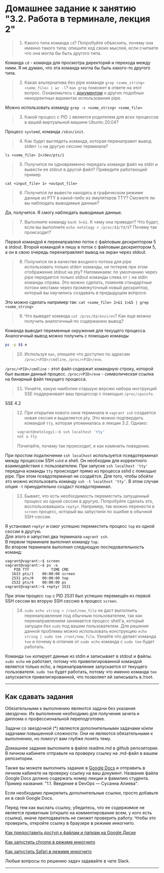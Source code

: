 # Домашнее задание к занятию "3.2. Работа в терминале, лекция 2"

>1. Какого типа команда `cd`? Попробуйте объяснить, почему она именно такого типа; опишите ход своих мыслей, если считаете что она могла бы быть другого типа.

Команда `cd` - команда для просмотра директорий и перехода между ними. Я не думаю, что эта команда могла бы быть какого-то другого типа.

>2. Какая альтернатива без pipe команде `grep <some_string> <some_file> | wc -l`? `man grep` поможет в ответе на этот вопрос. Ознакомьтесь с [документом](http://www.smallo.ruhr.de/award.html) о других подобных некорректных вариантах использования pipe.

Можно использовать команду `grep -c <some_string> <some_file>`

>3. Какой процесс с PID `1` является родителем для всех процессов в вашей виртуальной машине Ubuntu 20.04?

Процесс `systemd`, команда `/sbin/init`.

>4. Как будет выглядеть команда, которая перенаправит вывод stderr `ls` на другую сессию терминала?

`ls <some_file> 2>/dev/pts/1`

>5. Получится ли одновременно передать команде файл на stdin и вывести ее stdout в другой файл? Приведите работающий пример.

`cat <input_file> 1> <output_file>`

>6. Получится ли вывести находясь в графическом режиме данные из PTY в какой-либо из эмуляторов TTY? Сможете ли вы наблюдать выводимые данные?

Да, получится. Я смогу наблюдать выводимые данные.

>7. Выполните команду `bash 5>&1`. К чему она приведет? Что будет, если вы выполните `echo netology > /proc/$$/fd/5`? Почему так происходит?

Первой командой я перенаправляю поток с файловым дескриптором 5 в stdout. Второй командой я пишу в поток с файловым дескриптором 5, а он в свою очередь перенаправляет вывод на экран через stdout.

>8. Получится ли в качестве входного потока для pipe использовать только stderr команды, не потеряв при этом отображение stdout на pty? Напоминаем: по умолчанию через pipe передается только stdout команды слева от `|` на stdin команды справа.
Это можно сделать, поменяв стандартные потоки местами через промежуточный новый дескриптор, который вы научились создавать в предыдущем вопросе.

Это можно сделать например так: `cat <some_file> 2>&1 1>&5 | grep <some_string>`

>9. Что выведет команда `cat /proc/$$/environ`? Как еще можно получить аналогичный по содержанию вывод?

Команда выводит переменные окружения для текущего процесса. Аналогичный вывод можно получить с помощью команды 
```bash
ps -p $$ e
```

>10. Используя `man`, опишите что доступно по адресам `/proc/<PID>/cmdline`, `/proc/<PID>/exe`.

`/proc/<PID>/cmdline` - этот файл содержит командную строку, которой был вызван данный процесс.
`/proc/<PID>/exe` - символическая ссылка на бинарный файл текущего процесса.

>11. Узнайте, какую наиболее старшую версию набора инструкций SSE поддерживает ваш процессор с помощью `/proc/cpuinfo`.

SSE 4.2

>12. При открытии нового окна терминала и `vagrant ssh` создается новая сессия и выделяется pty. Это можно подтвердить командой `tty`, которая упоминалась в лекции 3.2. Однако:
>
>    ```bash
>	vagrant@netology1:~$ ssh localhost 'tty'
>	not a tty
>    ```
>
>	Почитайте, почему так происходит, и как изменить поведение.

При простом подключении `ssh localhost` используется псевдотерминал между процессом SSH `sshd` и shell. Он необходим для корректного взаимодействия с пользователем.
При запуске `ssh localhost 'tty'` передача команды `tty` происходит прямо из процесса sshd с помощью pipe. При этом псевдотерминал не создаётся.
Для того, чтобы обойти это можно использовать команду `ssh -t localhost 'tty'`. В этом случае опция `-t` принудительно создаст псевдотерминал.

>13. Бывает, что есть необходимость переместить запущенный процесс из одной сессии в другую. Попробуйте сделать это, воспользовавшись `reptyr`. Например, так можно перенести в `screen` процесс, который вы запустили по ошибке в обычной SSH-сессии.

Я установил `reptyr` и смог успешно переместить процесс `top` из одной сессии в другую.  
Для этого я запустил два терминала `vagrant ssh`.  
В первом терминале выполнил команду `top`.  
Во втором терминале выполнил следующую последовательность команд:  
```
vagrant@vagrant:~$ screen
vagrant@vagrant:~$ ps -a
    PID TTY          TIME CMD
   1633 pts/1    00:00:00 screen
   2531 pts/0    00:00:00 top
   2532 pts/4    00:00:00 ps
vagrant@vagrant:~$ reptyr 2531
```

При этом процесс `top` с PID 2531 был успешно перемещён из первой SSH сессии во вторую SSH сессию в процесс `screen`.

>14. `sudo echo string > /root/new_file` не даст выполнить перенаправление под обычным пользователем, так как перенаправлением занимается процесс shell'а, который запущен без `sudo` под вашим пользователем. Для решения данной проблемы можно использовать конструкцию `echo string | sudo tee /root/new_file`. Узнайте что делает команда `tee` и почему в отличие от `sudo echo` команда с `sudo tee` будет работать.

Команда `tee` копирует данные из stdin и записывает в stdout и файлы.
`sudo echo` не работает, потому что привелигированной командой является только echo, а перенаправление запускается от текущего пользователя.
`sudo tee` будет работать, потому что именно команда `tee` запускается привелигированной, что позволяет ей записывать в /root.
 
 ---

## Как сдавать задания

Обязательными к выполнению являются задачи без указания звездочки. Их выполнение необходимо для получения зачета и диплома о профессиональной переподготовке.

Задачи со звездочкой (*) являются дополнительными задачами и/или задачами повышенной сложности. Они не являются обязательными к выполнению, но помогут вам глубже понять тему.

Домашнее задание выполните в файле readme.md в github репозитории. В личном кабинете отправьте на проверку ссылку на .md-файл в вашем репозитории.

Также вы можете выполнить задание в [Google Docs](https://docs.google.com/document/u/0/?tgif=d) и отправить в личном кабинете на проверку ссылку на ваш документ.
Название файла Google Docs должно содержать номер лекции и фамилию студента. Пример названия: "1.1. Введение в DevOps — Сусанна Алиева".

Если необходимо прикрепить дополнительные ссылки, просто добавьте их в свой Google Docs.

Перед тем как выслать ссылку, убедитесь, что ее содержимое не является приватным (открыто на комментирование всем, у кого есть ссылка), иначе преподаватель не сможет проверить работу. Чтобы это проверить, откройте ссылку в браузере в режиме инкогнито.

[Как предоставить доступ к файлам и папкам на Google Диске](https://support.google.com/docs/answer/2494822?hl=ru&co=GENIE.Platform%3DDesktop)

[Как запустить chrome в режиме инкогнито ](https://support.google.com/chrome/answer/95464?co=GENIE.Platform%3DDesktop&hl=ru)

[Как запустить  Safari в режиме инкогнито ](https://support.apple.com/ru-ru/guide/safari/ibrw1069/mac)

Любые вопросы по решению задач задавайте в чате Slack.

---

